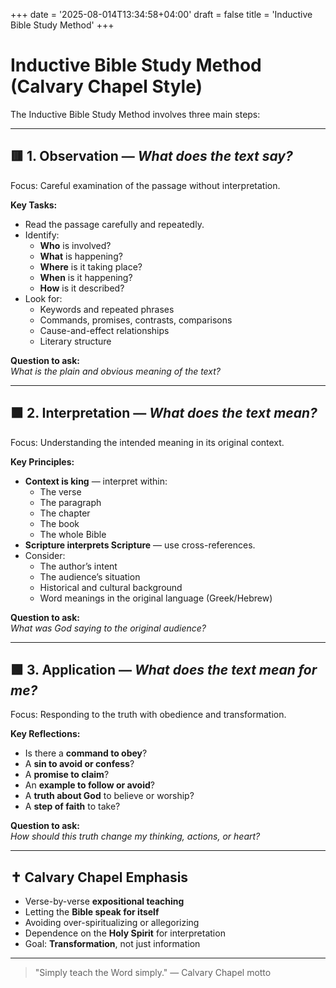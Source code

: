 +++
date = '2025-08-014T13:34:58+04:00'
draft = false
title = 'Inductive Bible Study Method'
+++

# Inductive Bible Study Method (Calvary Chapel Style)

The Inductive Bible Study Method involves three main steps:

---

## 🟥 1. Observation — *What does the text say?*

Focus: Careful examination of the passage without interpretation.

**Key Tasks:**
- Read the passage carefully and repeatedly.
- Identify:
  - **Who** is involved?
  - **What** is happening?
  - **Where** is it taking place?
  - **When** is it happening?
  - **How** is it described?
- Look for:
  - Keywords and repeated phrases
  - Commands, promises, contrasts, comparisons
  - Cause-and-effect relationships
  - Literary structure

**Question to ask:**  
*What is the plain and obvious meaning of the text?*

---

## 🟧 2. Interpretation — *What does the text mean?*

Focus: Understanding the intended meaning in its original context.

**Key Principles:**
- **Context is king** — interpret within:
  - The verse
  - The paragraph
  - The chapter
  - The book
  - The whole Bible
- **Scripture interprets Scripture** — use cross-references.
- Consider:
  - The author’s intent
  - The audience’s situation
  - Historical and cultural background
  - Word meanings in the original language (Greek/Hebrew)

**Question to ask:**  
*What was God saying to the original audience?*

---

## 🟩 3. Application — *What does the text mean for me?*

Focus: Responding to the truth with obedience and transformation.

**Key Reflections:**
- Is there a **command to obey**?
- A **sin to avoid or confess**?
- A **promise to claim**?
- An **example to follow or avoid**?
- A **truth about God** to believe or worship?
- A **step of faith** to take?

**Question to ask:**  
*How should this truth change my thinking, actions, or heart?*

---

## ✝️ Calvary Chapel Emphasis

- Verse-by-verse **expositional teaching**
- Letting the **Bible speak for itself**
- Avoiding over-spiritualizing or allegorizing
- Dependence on the **Holy Spirit** for interpretation
- Goal: **Transformation**, not just information

---

> "Simply teach the Word simply." — Calvary Chapel motto

